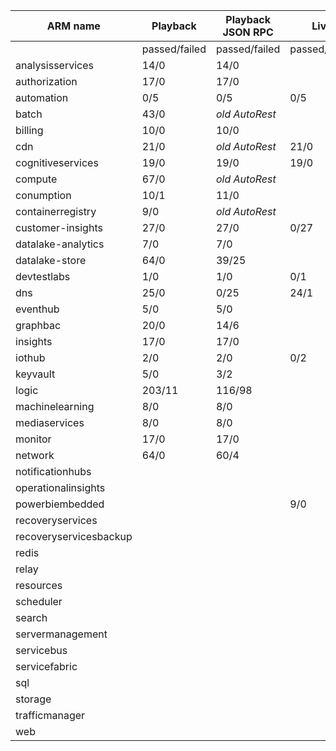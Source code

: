 |ARM name              |Playback     |Playback JSON RPC|Live         |Live JSON RPC|PS Live      |
|----------------------|-------------|-----------------|-------------|-------------|-------------|
|                      |passed/failed|passed/failed    |passed/failed|passed/failed|passed/failed|
|analysisservices      |14/0         |14/0             |             |             |4/4          |
|authorization         |17/0          |17/0            |             |3/12         |             |
|automation            |0/5           |0/5             |0/5          |             |62/3         |
|batch                 |43/0          |_old AutoRest_  |             |             |             |
|billing               |10/0          |10/0            |             |             |             |
|cdn                   |21/0          |_old AutoRest_  |21/0         |             |1/18
|cognitiveservices     |19/0          |19/0            |19/0         |             |1/11
|compute               |67/0          |_old AutoRest_  |             |             |             |
|conumption            |10/1          |11/0            |             |             |3/6
|containerregistry     |9/0           |_old AutoRest_  |             |             |1/2
|customer-insights     |27/0          |27/0            |0/27         |             |             |
|datalake-analytics    |7/0           |7/0             |             |             |0/18
|datalake-store        |64/0          |39/25           |             |             |14/0
|devtestlabs           |1/0           |1/0             |0/1          |             |0/5
|dns                   |25/0          |0/25            |24/1         |             |1/42
|eventhub              |5/0           |5/0             |             |             |1/4
|graphbac              |20/0          |14/6            |             |             |             |
|insights              |17/0          |17/0            |             |             |32/34
|iothub                |2/0           |2/0             |0/2          |             |0/1
|keyvault              |5/0           |3/2             |             |             |17/10
|logic                 |203/11        |116/98          |             |             |45/19
|machinelearning       |8/0           |8/0             |             |             |0/8
|mediaservices         |8/0           |8/0             |             |             |1/1
|monitor               |17/0          |17/0            |             |             |             |
|network               |64/0          |60/4            |             |             |1/62
|notificationhubs      |              |                |             |             |1/3
|operationalinsights   |              |                |             |             |1/12
|powerbiembedded       |              |                |9/0          |             |8/0
|recoveryservices      |              |                |             |             |0/1
|recoveryservicesbackup|              |                |             |             |0/25
|redis                 |              |                |             |             |9/3
|relay                 |              |                |             |             |1/5
|resources             |              |                |             |             |59/80
|scheduler             |              |                |             |             |8/0
|search                |              |                |             |             |             |
|servermanagement      |              |                |             |             |0/3
|servicebus            |              |                |             |             |1/6
|servicefabric         |              |                |             |             |0/10
|sql                   |              |                |             |             |45/144
|storage               |              |                |             |             |9/3
|trafficmanager        |              |                |             |             |4/41
|web                   |              |                |             |             |0/40
